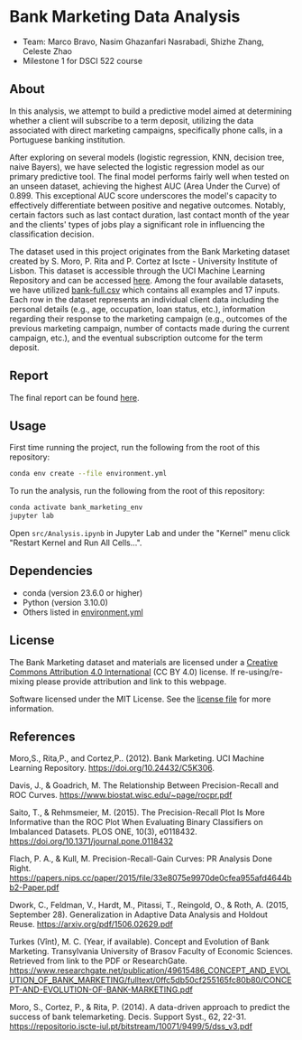 # Bank Marketing Data Analysis

- Team: Marco Bravo, Nasim Ghazanfari Nasrabadi, Shizhe Zhang, Celeste Zhao
- Milestone 1 for DSCI 522 course


## About

In this analysis, we attempt to build a predictive model aimed at determining whether a client will subscribe to a term deposit, utilizing the data associated with direct marketing campaigns, specifically phone calls, in a Portuguese banking institution. 

After exploring on several models (logistic regression, KNN, decision tree, naive Bayers), we have selected the logistic regression model as our primary predictive tool. The final model performs fairly well when tested on an unseen dataset, achieving the highest AUC (Area Under the Curve) of 0.899. This exceptional AUC score underscores the model's capacity to effectively differentiate between positive and negative outcomes. Notably, certain factors such as last contact duration, last contact month of the year and the clients' types of jobs play a significant role in influencing the classification decision.

The dataset used in this project originates from the Bank Marketing dataset created by S. Moro, P. Rita and P. Cortez at Iscte - University Institute of Lisbon. This dataset is accessible through the UCI Machine Learning Repository and can be accessed [here](https://archive.ics.uci.edu/dataset/222/bank+marketing). Among the four available datasets, we have utilized [bank-full.csv](https://archive.ics.uci.edu/static/public/222/data.csv) which contains all examples and 17 inputs. Each row in the dataset represents an individual client data including the personal details (e.g., age, occupation, loan status, etc.), information regarding their response to the marketing campaign (e.g., outcomes of the previous marketing campaign, number of contacts made during the current campaign, etc.), and the eventual subscription outcome for the term deposit.


## Report

The final report can be found [here](src/Analysis.ipynb).


## Usage

First time running the project, run the following from the root of this repository:

``` bash
conda env create --file environment.yml
```

To run the analysis, run the following from the root of this repository:

``` bash
conda activate bank_marketing_env
jupyter lab 
```

Open `src/Analysis.ipynb` in Jupyter Lab and under the "Kernel" menu click "Restart Kernel and Run All Cells...".


## Dependencies

- conda (version 23.6.0 or higher)
- Python (version 3.10.0)
- Others listed in [environment.yml](environment.yml)


## License

The Bank Marketing dataset and materials are licensed under a [Creative Commons Attribution 4.0 International](https://creativecommons.org/licenses/by/4.0/legalcode) (CC BY 4.0) license. If re-using/re-mixing please provide attribution and link to this webpage.

Software licensed under the MIT License. See the [license file](LICENSE) for more information.


## References

Moro,S., Rita,P., and Cortez,P.. (2012). Bank Marketing. UCI Machine Learning Repository. https://doi.org/10.24432/C5K306.

Davis, J., & Goadrich, M. The Relationship Between Precision-Recall and ROC Curves. https://www.biostat.wisc.edu/~page/rocpr.pdf

Saito, T., & Rehmsmeier, M. (2015). The Precision-Recall Plot Is More Informative than the ROC Plot When Evaluating Binary Classifiers on Imbalanced Datasets. PLOS ONE, 10(3), e0118432. https://doi.org/10.1371/journal.pone.0118432

Flach, P. A., & Kull, M. Precision-Recall-Gain Curves: PR Analysis Done Right. https://papers.nips.cc/paper/2015/file/33e8075e9970de0cfea955afd4644bb2-Paper.pdf

Dwork, C., Feldman, V., Hardt, M., Pitassi, T., Reingold, O., & Roth, A. (2015, September 28). Generalization in Adaptive Data Analysis and Holdout Reuse. https://arxiv.org/pdf/1506.02629.pdf

Turkes (Vînt), M. C. (Year, if available). Concept and Evolution of Bank Marketing. Transylvania University of Brasov Faculty of Economic Sciences. Retrieved from link to the PDF or ResearchGate. https://www.researchgate.net/publication/49615486_CONCEPT_AND_EVOLUTION_OF_BANK_MARKETING/fulltext/0ffc5db50cf255165fc80b80/CONCEPT-AND-EVOLUTION-OF-BANK-MARKETING.pdf

Moro, S., Cortez, P., & Rita, P. (2014). A data-driven approach to predict the success of bank telemarketing. Decis. Support Syst., 62, 22-31. https://repositorio.iscte-iul.pt/bitstream/10071/9499/5/dss_v3.pdf

